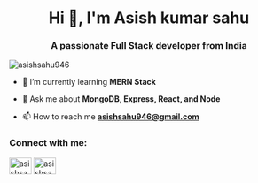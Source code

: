 <h1 align="center">Hi 👋, I'm Asish kumar sahu</h1>
<h3 align="center">A passionate Full Stack developer from India</h3>

<p align="left"> <img src="https://komarev.com/ghpvc/?username=asishsahu946&label=Profile%20views&color=0e75b6&style=flat" alt="asishsahu946" /> </p>

- 🌱 I’m currently learning **MERN Stack**

- 💬 Ask me about **MongoDB, Express, React, and Node**

- 📫 How to reach me **asishsahu946@gmail.com**

<h3 align="left">Connect with me:</h3>
<p align="left">
<a href="https://linkedin.com/in/asishsahu946" target="blank"><img align="center" src="https://raw.githubusercontent.com/rahuldkjain/github-profile-readme-generator/master/src/images/icons/Social/linked-in-alt.svg" alt="asishsahu946" height="30" width="40" /></a>
<a href="https://instagram.com/asishsahu946" target="blank"><img align="center" src="https://raw.githubusercontent.com/rahuldkjain/github-profile-readme-generator/master/src/images/icons/Social/instagram.svg" alt="asishsahu946" height="30" width="40" /></a>
</p>


